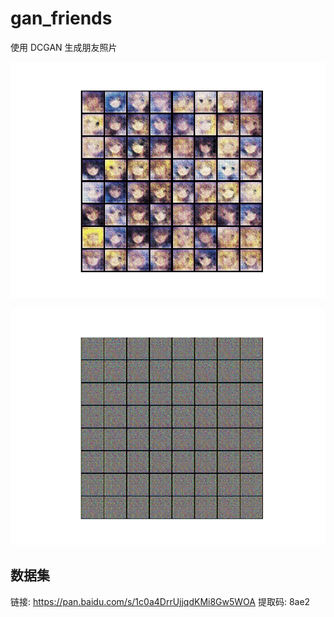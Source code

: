 # gan_friends
使用 DCGAN 生成朋友照片

![](./src/dcgan.gif)

![](./src/dcgan_imcy.gif)

## 数据集
链接: https://pan.baidu.com/s/1c0a4DrrUjjqdKMi8Gw5WOA 提取码: 8ae2
